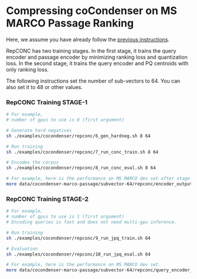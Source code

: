 # Compressing coCondenser on MS MARCO Passage Ranking

Here, we assume you have already follow the [previous instructions](..). 

RepCONC has two training stages. In the first stage, it trains the query encoder and passage encoder by minimizing ranking loss and quantization loss. In the second stage, it trains the query encoder and PQ centroids with only ranking loss. 

The following instructions set the number of sub-vectors to $64$. You can also set it to $48$ or other values.

### RepCONC Training STAGE-1

```bash
# For example, 
# number of gpus to use is 8 (first argument)

# Generate hard negatives
sh ./examples/cocondenser/repconc/6_gen_hardneg.sh 8 64

# Run training
sh ./examples/cocondenser/repconc/7_run_conc_train.sh 8 64

# Encodes the corpus
sh ./examples/cocondenser/repconc/8_run_conc_eval.sh 8 64

# For example, here is the performance on MS MARCO dev set after stage-1 training.
more data/cocondenser-marco-passage/subvector-64/repconc/encoder_output/dev/metric.json 
```


### RepCONC Training STAGE-2

```bash
# For example, 
# number of gpus to use is 1 (first argument)
# Encoding queries is fast and does not need multi-gpu inference.

# Run training
sh ./examples/cocondenser/repconc/9_run_jpq_train.sh 64

# Evaluation
sh ./examples/cocondenser/repconc/10_run_jpq_eval.sh 64

# For example, here is the performance on MS MARCO dev set.
more data/cocondenser-marco-passage/subvector-64/repconc/query_encoder_results/dev/metric.json 
```